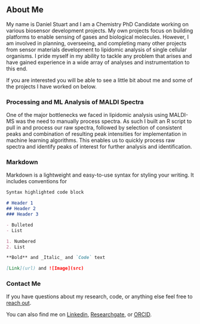 ## About Me
My name is Daniel Stuart and I am a Chemistry PhD Candidate working on various biosensor development projects. My own projects focus on building platforms to enable sensing of gases and biological molecules. However, I am involved in planning, overseeing, and completing many other projects from sensor materials development to lipidomic analysis of single cellular organisms. I pride myself in my ability to tackle any problem that arises and have gained experience in a wide array of analyses and instrumentation to this end. 

If you are interested you will be able to see a little bit about me and some of the projects I have worked on below.

### Processing and ML Analysis of MALDI Spectra
One of the major bottlenecks we faced in lipidomic analysis using MALDI-MS was the need to manually process spectra. As such I built an R script to pull in and process our raw spectra, followed by selection of consistent peaks and combination of resulting peak intensities for implementation in machine learning algorithms. This enables us to quickly process raw spectra and identify peaks of interest for further analysis and identification. 

### Markdown

Markdown is a lightweight and easy-to-use syntax for styling your writing. It includes conventions for

```markdown
Syntax highlighted code block

# Header 1
## Header 2
### Header 3

- Bulleted
- List

1. Numbered
2. List

**Bold** and _Italic_ and `Code` text

[Link](url) and ![Image](src)
```

### Contact Me
If you have questions about my research, code, or anything else feel free to [reach out](mailto:dstua003@ucr.edu). 

You can also find me on [Linkedin](www.linkedin.com/in/danieldstuart), [Researchgate](https://www.researchgate.net/profile/Daniel-Stuart-8), or [ORCID](https://orcid.org/0000-0001-6282-9373).
